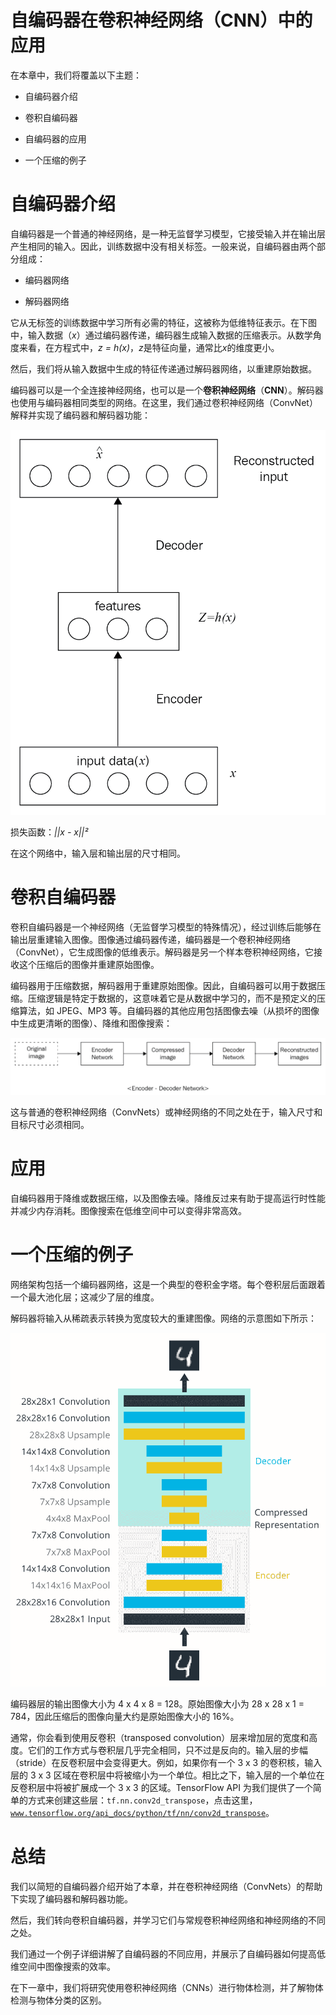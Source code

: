 # 自编码器在卷积神经网络（CNN）中的应用

在本章中，我们将覆盖以下主题：

+   自编码器介绍

+   卷积自编码器

+   自编码器的应用

+   一个压缩的例子

# 自编码器介绍

自编码器是一个普通的神经网络，是一种无监督学习模型，它接受输入并在输出层产生相同的输入。因此，训练数据中没有相关标签。一般来说，自编码器由两个部分组成：

+   编码器网络

+   解码器网络

它从无标签的训练数据中学习所有必需的特征，这被称为低维特征表示。在下图中，输入数据（*x*）通过编码器传递，编码器生成输入数据的压缩表示。从数学角度来看，在方程式中，*z = h(x)*，*z*是特征向量，通常比*x*的维度更小。

然后，我们将从输入数据中生成的特征传递通过解码器网络，以重建原始数据。

编码器可以是一个全连接神经网络，也可以是一个**卷积神经网络**（**CNN**）。解码器也使用与编码器相同类型的网络。在这里，我们通过卷积神经网络（ConvNet）解释并实现了编码器和解码器功能：

![](img/7c90369e-7ca4-48a3-b473-30c24faaecd6.png)

损失函数：*||x - x||²*

在这个网络中，输入层和输出层的尺寸相同。

# 卷积自编码器

卷积自编码器是一个神经网络（无监督学习模型的特殊情况），经过训练后能够在输出层重建输入图像。图像通过编码器传递，编码器是一个卷积神经网络（ConvNet），它生成图像的低维表示。解码器是另一个样本卷积神经网络，它接收这个压缩后的图像并重建原始图像。

编码器用于压缩数据，解码器用于重建原始图像。因此，自编码器可以用于数据压缩。压缩逻辑是特定于数据的，这意味着它是从数据中学习的，而不是预定义的压缩算法，如 JPEG、MP3 等。自编码器的其他应用包括图像去噪（从损坏的图像中生成更清晰的图像）、降维和图像搜索：

![](img/9a8a64d7-7d61-446e-96ac-808858df19af.png)

这与普通的卷积神经网络（ConvNets）或神经网络的不同之处在于，输入尺寸和目标尺寸必须相同。

# 应用

自编码器用于降维或数据压缩，以及图像去噪。降维反过来有助于提高运行时性能并减少内存消耗。图像搜索在低维空间中可以变得非常高效。

# 一个压缩的例子

网络架构包括一个编码器网络，这是一个典型的卷积金字塔。每个卷积层后面跟着一个最大池化层；这减少了层的维度。

解码器将输入从稀疏表示转换为宽度较大的重建图像。网络的示意图如下所示：

![](img/6c58f5c9-4f78-423e-a375-4e94c7b5a9e3.png)

编码器层的输出图像大小为 4 x 4 x 8 = 128。原始图像大小为 28 x 28 x 1 = 784，因此压缩后的图像向量大约是原始图像大小的 16%。

通常，你会看到使用反卷积（transposed convolution）层来增加层的宽度和高度。它们的工作方式与卷积层几乎完全相同，只不过是反向的。输入层的步幅（stride）在反卷积层中会变得更大。例如，如果你有一个 3 x 3 的卷积核，输入层的 3 x 3 区域在卷积层中将被缩小为一个单位。相比之下，输入层的一个单位在反卷积层中将被扩展成一个 3 x 3 的区域。TensorFlow API 为我们提供了一个简单的方式来创建这些层：`tf.nn.conv2d_transpose`，点击这里，[`www.tensorflow.org/api_docs/python/tf/nn/conv2d_transpose`](https://www.tensorflow.org/api_docs/python/tf/nn/conv2d_transpose)。

# 总结

我们以简短的自编码器介绍开始了本章，并在卷积神经网络（ConvNets）的帮助下实现了编码器和解码器功能。

然后，我们转向卷积自编码器，并学习它们与常规卷积神经网络和神经网络的不同之处。

我们通过一个例子详细讲解了自编码器的不同应用，并展示了自编码器如何提高低维空间中图像搜索的效率。

在下一章中，我们将研究使用卷积神经网络（CNNs）进行物体检测，并了解物体检测与物体分类的区别。
